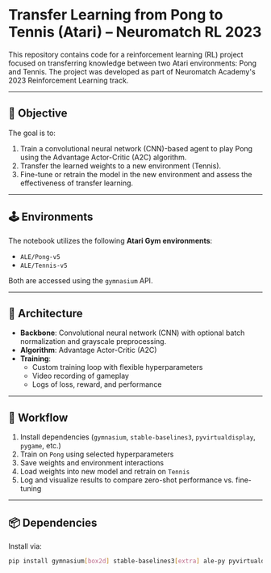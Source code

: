 # Transfer Learning from Pong to Tennis (Atari) – Neuromatch RL 2023

This repository contains code for a reinforcement learning (RL) project focused on transferring knowledge between two Atari environments: Pong and Tennis. The project was developed as part of Neuromatch Academy's 2023 Reinforcement Learning track.

---

## 🎯 Objective

The goal is to:
1. Train a convolutional neural network (CNN)-based agent to play Pong using the Advantage Actor-Critic (A2C) algorithm.
2. Transfer the learned weights to a new environment (Tennis).
3. Fine-tune or retrain the model in the new environment and assess the effectiveness of transfer learning.

---

## 🕹 Environments

The notebook utilizes the following **Atari Gym environments**:
- `ALE/Pong-v5`
- `ALE/Tennis-v5`

Both are accessed using the `gymnasium` API.

---

## 🧱 Architecture

- **Backbone**: Convolutional neural network (CNN) with optional batch normalization and grayscale preprocessing.
- **Algorithm**: Advantage Actor-Critic (A2C)
- **Training**:
  - Custom training loop with flexible hyperparameters
  - Video recording of gameplay
  - Logs of loss, reward, and performance

---

## 🔁 Workflow

1. Install dependencies (`gymnasium`, `stable-baselines3`, `pyvirtualdisplay`, `pygame`, etc.)
2. Train on `Pong` using selected hyperparameters
3. Save weights and environment interactions
4. Load weights into new model and retrain on `Tennis`
5. Log and visualize results to compare zero-shot performance vs. fine-tuning

---

## 📦 Dependencies

Install via:

```bash
pip install gymnasium[box2d] stable-baselines3[extra] ale-py pyvirtualdisplay pygame rarfile
